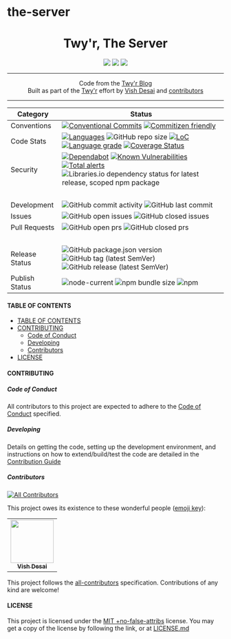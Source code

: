 # the-server

<h1 align="center">
    Twy'r, The Server
</h1>
<div align="center">
    <a href="https://spdx.org/licenses/MITNFA.html"><img src="https://img.shields.io/badge/License-MIT%20%2Bno--false--attribs-blue" /></a>
    <a href="https://github.com/twyr/the-server/blob/main/CODE_OF_CONDUCT.md"><img src="https://img.shields.io/badge/Contributor%20Covenant-v2.0%20adopted-ff69b4.svg" /></a>
    <a href="https://circleci.com/gh/twyr/the-server"><img src="https://circleci.com/gh/twyr/the-server.svg?style=shield&circle-token=5b5a717014a209604624b6e25cee1552e6174315" /></a>
</div>
<hr />

<div align="center">
    Code from the <a href="https://twyr.github.io">Twy'r Blog</a>
</div>
<div align="center">
    Built as part of the <a href="https://github.com/twyr">Twy&apos;r</a> effort by <a href="https://github.com/shadyvd">Vish Desai</a> and <a href="https://github.com/twyr/the-server/graphs/contributors">contributors</a>
</div>
<hr />

| Category       | Status                                                                                                                                                                                                                                                                                                                                                                                                                                                                                                                                                                                                                         |
| -------------- | ------------------------------------------------------------------------------------------------------------------------------------------------------------------------------------------------------------------------------------------------------------------------------------------------------------------------------------------------------------------------------------------------------------------------------------------------------------------------------------------------------------------------------------------------------------------------------------------------------------------------------ |
| Conventions    | [![Conventional Commits](https://img.shields.io/badge/Conventional%20Commits-1.0.0-brightgreen.svg)](https://conventionalcommits.org) [![Commitizen friendly](https://img.shields.io/badge/commitizen-friendly-brightgreen.svg)](http://commitizen.github.io/cz-cli/)                                                                                                                                                                                                                                                                                                                                                          |
| Code Stats     | [![Languages](https://badgen.net/lgtm/langs/g/twyr/the-server)](https://lgtm.com/projects/g/twyr/the-server) ![GitHub repo size](https://img.shields.io/github/repo-size/twyr/the-server) [![LoC](https://badgen.net/lgtm/lines/g/twyr/the-server)](https://lgtm.com/projects/g/twyr/the-server) [![Language grade](https://badgen.net/lgtm/grade/g/twyr/the-server)](https://lgtm.com/projects/g/twyr/the-server/context:javascript) [![Coverage Status](https://coveralls.io/repos/github/twyr/the-server/badge.svg?branch=main)](https://coveralls.io/github/twyr/the-server?branch=main)                                   |
| Security       | [![Dependabot](https://flat.badgen.net/dependabot/twyr/the-server?icon=dependabot)](https://app.dependabot.com/accounts/twyr/repos/284440590) [![Known Vulnerabilities](https://snyk.io/test/github/twyr/the-server/badge.svg?targetFile=package.json)](https://snyk.io/test/github/twyr/the-server?targetFile=package.json) [![Total alerts](https://img.shields.io/lgtm/alerts/g/twyr/the-server.svg?logo=lgtm&logoWidth=18)](https://lgtm.com/projects/g/twyr/the-server/alerts/) ![Libraries.io dependency status for latest release, scoped npm package](https://img.shields.io/librariesio/release/npm/@twyr/the-server) |
| <br />         |                                                                                                                                                                                                                                                                                                                                                                                                                                                                                                                                                                                                                                |
| Development    | ![GitHub commit activity](https://img.shields.io/github/commit-activity/m/twyr/the-server) ![GitHub last commit](https://img.shields.io/github/last-commit/twyr/the-server)                                                                                                                                                                                                                                                                                                                                                                                                                                                    |
| Issues         | ![GitHub open issues](https://img.shields.io/github/issues-raw/twyr/the-server) ![GitHub closed issues](https://img.shields.io/github/issues-closed-raw/twyr/the-server)                                                                                                                                                                                                                                                                                                                                                                                                                                                       |
| Pull Requests  | ![GitHub open prs](https://img.shields.io/github/issues-pr-raw/twyr/the-server) ![GitHub closed prs](https://img.shields.io/github/issues-pr-closed-raw/twyr/the-server)                                                                                                                                                                                                                                                                                                                                                                                                                                                       |
| <br />         |                                                                                                                                                                                                                                                                                                                                                                                                                                                                                                                                                                                                                                |
| Release Status | ![GitHub package.json version](https://img.shields.io/github/package-json/v/twyr/the-server/main) ![GitHub tag (latest SemVer)](https://img.shields.io/github/v/tag/twyr/the-server?sort=semver) ![GitHub release (latest SemVer)](https://img.shields.io/github/v/release/twyr/the-server?sort=semver)                                                                                                                                                                                                                                                                                                                        |
| Publish Status | ![node-current](https://img.shields.io/node/v/@twyr/the-server) ![npm bundle size](https://img.shields.io/bundlephobia/min/@twyr/the-server) ![npm](https://img.shields.io/npm/dy/@twyr/the-server)                                                                                                                                                                                                                                                                                                                                                                                                                            |

#### TABLE OF CONTENTS

-   [TABLE OF CONTENTS](#table-of-contents)
-   [CONTRIBUTING](#contributing)
    -   [Code of Conduct](#code-of-conduct)
    -   [Developing](#developing)
    -   [Contributors](#contributors)
-   [LICENSE](#license)

#### CONTRIBUTING

##### Code of Conduct

All contributors to this project are expected to adhere to the [Code of Conduct](CODE_OF_CONDUCT.md) specified.

##### Developing

Details on getting the code, setting up the development environment, and instructions on how to extend/build/test the code are detailed in the
[Contribution Guide](CONTRIBUTING.md)

##### Contributors

<!-- ALL-CONTRIBUTORS-BADGE:START - Do not remove or modify this section -->

[![All Contributors](https://img.shields.io/badge/all_contributors-1-orange.svg?style=flat-square)](#contributors)

<!-- ALL-CONTRIBUTORS-BADGE:END -->

This project owes its existence to these wonderful people ([emoji key](https://allcontributors.org/docs/en/emoji-key)):

<!-- ALL-CONTRIBUTORS-LIST:START - Do not remove or modify this section -->
<!-- prettier-ignore-start -->
<!-- markdownlint-disable -->
<table>
  <tr>
    <td align="center"><a href="http://twyr.github.io"><img src="https://avatars1.githubusercontent.com/u/5027975?v=4" width="100px;" alt=""/><br /><sub><b>Vish Desai</b></sub></a></td>
  </tr>
</table>

<!-- markdownlint-enable -->
<!-- prettier-ignore-end -->

<!-- ALL-CONTRIBUTORS-LIST:END -->

This project follows the [all-contributors](https://allcontributors.org) specification. Contributions of any kind are welcome!

#### LICENSE

This project is licensed under the [MIT +no-false-attribs](https://spdx.org/licenses/MITNFA.html) license.
You may get a copy of the license by following the link, or at [LICENSE.md](LICENSE.md)
